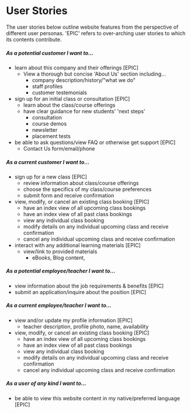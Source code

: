 # User Stories
The user stories below outline website features from the perspective of different user personas. 'EPIC' refers to over-arching user stories to which its contents contribute.

##### As a potential customer I want to...
* learn about this company and their offerings [EPIC]
  - View a thorough but concise 'About Us' section including...
    - company description/history/"what we do"
    - staff profiles
    - customer testemonials
* sign up for an initial class or consultation [EPIC]
  - learn about the class/course offerings
  - have clear guidance for new students' 'next steps'
    - consultation
    - course demos
    - newsletter
    - placement tests
* be able to ask questions/view FAQ or otherwise get support [EPIC]
  - Contact Us form/email/phone

##### As a current customer I want to...
* sign up for a new class [EPIC]
  - review information about class/course offerings
  - choose the specifics of my class/course preferences
  - submit form and receive confirmation
* view, modify, or cancel an existing class booking [EPIC]
  - have an index view of all upcoming class bookings
  - have an index view of all past class bookings
  - view any individual class booking
  - modify details on any individual upcoming class and receive confirmation
  - cancel any individual upcoming class and receive confirmation
* interact with any additional learning materials [EPIC]
  - view/link to provided materials
    - eBooks, Blog content,

##### As a potential employee/teacher I want to...
* view information about the job requirements & benefits [EPIC]
* submit an application/inquire about the position [EPIC]

##### As a current employee/teacher I want to...
* view and/or update my profile information [EPIC]
  - teacher description, profile photo, name, availability
* view, modify, or cancel an existing class booking [EPIC]
  - have an index view of all upcoming class bookings
  - have an index view of all past class bookings
  - view any individual class booking
  - modify details on any individual upcoming class and receive confirmation
  - cancel any individual upcoming class and receive confirmation

##### As a user of any kind I want to...
* be able to view this website content in my native/preferred language [EPIC]
